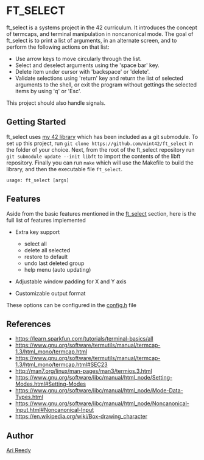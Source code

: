 # FT_SELECT

ft_select is a systems project in the 42 curriculum. It introduces the concept of termcaps, and terminal manipulation in noncanonical mode. The goal of ft_select is to print a list of arguments, in an alternate screen, and to perform the following actions on that list:

- Use arrow keys to move circularly through the list.
- Select and deselect arguments using the 'space bar' key.
- Delete item under cursor with 'backspace' or 'delete'.
- Validate selections using 'return' key and return the list of selected arguments to the shell, or exit the program without gettings the selected items by using 'q' or 'Esc'.

This project should also handle signals.

## Getting Started

ft_select uses [my 42 library](https://github.com/mint42/lib) which has been included as a git submodule. To set up this project, run `git clone https://github.com/mint42/ft_select` in the folder of your choice. Next, from the root of the ft_select repository run `git submodule update --init libft` to import the contents of the libft repository. Finally you can run `make` which will use the Makefile to build the library, and then the executable file `ft_select`.

```
usage: ft_select [args]
```

## Features

Aside from the basic features mentioned in the [ft_select](https://github.com/mint42/ft_select#ft_select) section, here is the full list of features implemented

- Extra key support

	-	select all
	-	delete all selected
	-	restore to default
	-	undo last deleted group
	-	help menu (auto updating)

- Adjustable window padding for X and Y axis

- Customizable output format

These options can be configured in the [config.h](https://github.com/mint42/ft_select/blob/master/includes/config.h) file

## References 

- https://learn.sparkfun.com/tutorials/terminal-basics/all
- https://www.gnu.org/software/termutils/manual/termcap-1.3/html_mono/termcap.html
- https://www.gnu.org/software/termutils/manual/termcap-1.3/html_mono/termcap.html#SEC23
- http://man7.org/linux/man-pages/man3/termios.3.html
- https://www.gnu.org/software/libc/manual/html_node/Setting-Modes.html#Setting-Modes
- https://www.gnu.org/software/libc/manual/html_node/Mode-Data-Types.html
- https://www.gnu.org/software/libc/manual/html_node/Noncanonical-Input.html#Noncanonical-Input
- https://en.wikipedia.org/wiki/Box-drawing_character

## Author

[Ari Reedy](https://github.com/mint42/)
